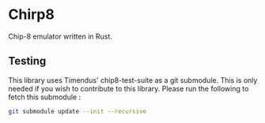 # Chirp8

Chip-8 emulator written in Rust.

## Testing

This library uses Timendus' chip8-test-suite as a git submodule.
This is only needed if you wish to contribute to this library.
Please run the following to fetch this submodule :

```sh
git submodule update --init --recursive
```